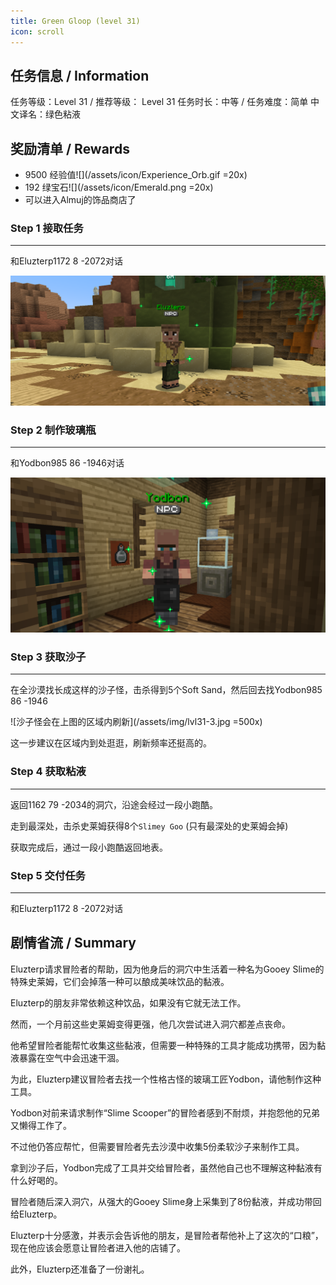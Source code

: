 ```yaml
---
title: Green Gloop (level 31)
icon: scroll
---
```




## 任务信息 / Information
任务等级：Level 31 / 推荐等级： Level 31
任务时长：中等 / 任务难度：简单
中文译名：绿色粘液


## 奖励清单 / Rewards

+ 9500 经验值![](/assets/icon/Experience_Orb.gif =20x)
+ 192 绿宝石![](/assets/icon/Emerald.png =20x)
+ 可以进入Almuj的饰品商店了

### Step 1 接取任务
---
和<NPC>Eluzterp</NPC><CC>1172 8 -2072</CC>对话

![](/assets/img/lv31-1.png)

### Step 2 制作玻璃瓶
---
和<NPC>Yodbon</NPC><CC>985 86 -1946</CC>对话

![](/assets/img/lv31-2.png)

### Step 3 获取沙子
---

在全沙漠找<tip name="lv31-1">长成这样的沙子怪</tip>，击杀得到5个<tip name="lv31-2">Soft Sand</tip>，然后回去找<NPC>Yodbon</NPC><CC>985 86 -1946</CC>

![沙子怪会在上图的区域内刷新](/assets/img/lvl31-3.jpg =500x)

这一步建议在区域内到处逛逛，刷新频率还挺高的。

### Step 4 获取粘液
--- 
返回<CC>1162 79 -2034</CC>的洞穴，沿途会经过一段小跑酷。

走到最深处，击杀史莱姆获得8个`Slimey Goo` (只有<tip name="lv31-3">最深处的史莱姆</tip>会掉)

获取完成后，通过一段小跑酷返回地表。

### Step 5 交付任务
---
和<NPC>Eluzterp</NPC><CC>1172 8 -2072</CC>对话



## 剧情省流 / Summary

Eluzterp请求冒险者的帮助，因为他身后的洞穴中生活着一种名为Gooey Slime的特殊史莱姆，它们会掉落一种可以酿成美味饮品的黏液。

Eluzterp的朋友非常依赖这种饮品，如果没有它就无法工作。

然而，一个月前这些史莱姆变得更强，他几次尝试进入洞穴都差点丧命。

他希望冒险者能帮忙收集这些黏液，但需要一种特殊的工具才能成功携带，因为黏液暴露在空气中会迅速干涸。

为此，Eluzterp建议冒险者去找一个性格古怪的玻璃工匠Yodbon，请他制作这种工具。

Yodbon对前来请求制作“Slime Scooper”的冒险者感到不耐烦，并抱怨他的兄弟又懒得工作了。

不过他仍答应帮忙，但需要冒险者先去沙漠中收集5份柔软沙子来制作工具。

拿到沙子后，Yodbon完成了工具并交给冒险者，虽然他自己也不理解这种黏液有什么好喝的。

冒险者随后深入洞穴，从强大的Gooey Slime身上采集到了8份黏液，并成功带回给Eluzterp。

Eluzterp十分感激，并表示会告诉他的朋友，是冒险者帮他补上了这次的“口粮”，现在他应该会愿意让冒险者进入他的店铺了。

此外，Eluzterp还准备了一份谢礼。



